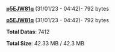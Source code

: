 [**p5EJW81q**](/data/p5EJW81q.txt) (31/01/23 - 04:42)- 792 bytes

[**p5EJW81q**](/data/p5EJW81q.txt) (31/01/23 - 04:42)- 792 bytes

**Total Datas**: 7412

**Total Size**: 42.33 MB / 42.3 MB
